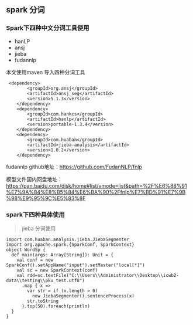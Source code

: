 ## spark 分词

### Spark下四种中文分词工具使用

- hanLP
- ansj
- jieba
- fudannlp

本文使用maven 导入四种分词工具

```
 <dependency>
        <groupId>org.ansj</groupId>
        <artifactId>ansj_seg</artifactId>
        <version>5.1.3</version>
    </dependency>
    <dependency>
        <groupId>com.hankcs</groupId>
        <artifactId>hanlp</artifactId>
        <version>portable-1.3.4</version>
    </dependency>
    <dependency>
        <groupId>com.huaban</groupId>
        <artifactId>jieba-analysis</artifactId>
        <version>1.0.2</version>
    </dependency>
```
fudannlp github地址：https://github.com/FudanNLP/fnlp 

模型文件国内网盘地址：https://pan.baidu.com/disk/home#list/vmode=list&path=%2F%E6%88%91%E7%9A%84%E8%B5%84%E6%BA%90%2Ffnlp%E7%BD%91%E7%9B%98%E9%95%9C%E5%83%8F

### spark下四种具体使用

>  jieba 分词使用

```
import com.huaban.analysis.jieba.JiebaSegmenter
import org.apache.spark.{SparkConf, SparkContext}
object WordSp {
  def main(args: Array[String]): Unit = {
    val conf = new SparkConf().setAppName("input").setMaster("local[*]")
    val sc = new SparkContext(conf)
    val rdd=sc.textFile("C:\\Users\\Administrator\\Desktop\\icwb2-data\\testing\\pku_test.utf8")
      .map { x =>
        var str = if (x.length > 0)
          new JiebaSegmenter().sentenceProcess(x)
        str.toString
      }.top(50).foreach(println)
  }
}
```


